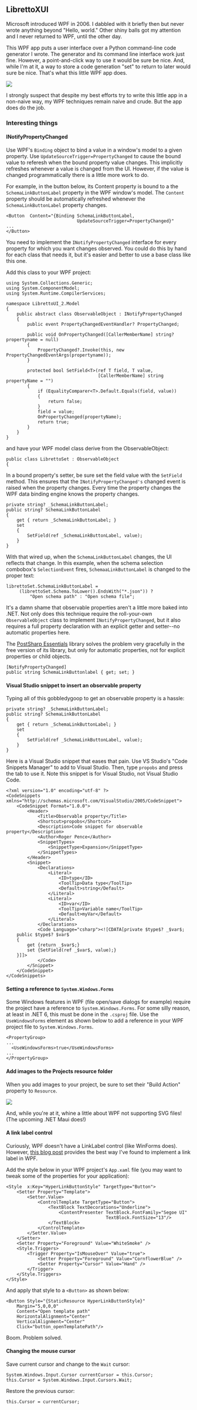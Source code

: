 
## LibrettoXUI

Microsoft introduced WPF in 2006. I dabbled with it briefly then but never wrote anything beyond "Hello, world." Other shiny balls got my attention and I never returned to WPF, until the other day. 

This WPF app puts a user interface over a Python command-line code generator I wrote. The generator and its command line interface work just fine. However, a point-and-click way to use it would be sure be nice. And, while I'm at it, a way to store a code generation "set" to return to later would sure be nice. That's what this little WPF app does. 

![](https://rogerpence.dev/wp-content/uploads/2022/03/LibrettoUI-2_cpsO6sRCjY.png)

I strongly suspect that despite my best efforts try to write this little app in a non-naive way, my WPF techniques remain naive and crude. But the app does do the job. 

### Interesting things 

#### INotifyPropertyChanged

Use WPF's `Binding` object to bind a value in a window's model to a given property. Use `UpdateSourceTrigger=PropertyChanged` to cause the bound value to referesh when the bound property value changes. This implicitly refreshes whenever a value is changed from the UI. However, if the value is changed programmatically there is a little more work to do. 

For example, in the button below, its Content property is bound to a the `SchemaLinkButtonLabel` property in the WPF window's model. The `Content` property should be automatically refreshed whenever the `SchemaLinkButtonLabel` property changes.

```
<Button  Content="{Binding SchemaLinkButtonLabel,
                           UpdateSourceTrigger=PropertyChanged}" 
...
</Button>                           
```

You need to implement the `INotifyPropertyChanged` interface for every property for which you want changes observed. You could do this by hand for each class that needs it, but it's easier and better to use a base class like this one. 

Add this class to your WPF project:

```
using System.Collections.Generic;
using System.ComponentModel;
using System.Runtime.CompilerServices;

namespace LibrettoUI_2.Model
{
    public abstract class ObservableObject : INotifyPropertyChanged
    {
        public event PropertyChangedEventHandler? PropertyChanged;

        public void OnPropertyChanged([CallerMemberName] string? propertyname = null)
        {
            PropertyChanged?.Invoke(this, new PropertyChangedEventArgs(propertyname));
        }

        protected bool SetField<T>(ref T field, T value, 
                                   [CallerMemberName] string propertyName = "")
        {
            if (EqualityComparer<T>.Default.Equals(field, value))
            {
                return false;
            }
            field = value;
            OnPropertyChanged(propertyName);
            return true;
        }
    }
}
```
and have your WPF model class derive from the ObservableObject: 

```
public class LibrettoSet : ObservableObject 
{
```

In a bound property's setter, be sure set the field value with the `SetField` method. This ensures that the `INotifyPropertyChanged's` changed event is raised when the property changes. Every time the property changes the WPF data binding engine knows the property changes. 

```
private string? _SchemaLinkButtonLabel;
public string? SchemaLinkButtonLabel
{
    get { return _SchemaLinkButtonLabel; }
    set
    {
        SetField(ref _SchemaLinkButtonLabel, value);
    }
}
```

With that wired up, when the `SchemaLinkButtonLabel` changes, the UI reflects that change. In this example, when the schema selection combobox's `SelectionEvent` fires, `SchemaaLinkButtonLabel` is changed to the proper text:

```
librettoSet.SchemaLinkButtonLabel = 
     (librettoSet.Schema.ToLower().EndsWith("*.json")) ? 
         "Open schema path" : "Open schema file";
```

It's a damn shame that observable properties aren't a little more baked into .NET. Not only does this technique require the roll-your-own `ObservableObject` class to implement `INotifyPropertyChanged`, but it also requires a full property declaration with an explicit getter and setter--no automatic properties here. 

The [PostSharp Essentials](https://www.postsharp.net/essentials) library solves the problem very gracefully in the free version of its library, but only for automatic properties, not for explicit properties or child objects. 

```
[NotifyPropertyChanged]
public string SchemaLinkButtonlabel { get; set; }
```

#### Visual Studio snippet to insert an observable property

Typing all of this gobbledygoop to get an observable property is a hassle:

```
private string? _SchemaLinkButtonLabel;
public string? SchemaLinkButtonLabel
{
    get { return _SchemaLinkButtonLabel; }
    set
    {
        SetField(ref _SchemaLinkButtonLabel, value);
    }
}
```

Here is a Visual Studio snippet that eases that pain. Use VS Studio's "Code Snippets Manager" to add to Visual Studio. Then, type `propobs` and press the tab to use it. Note this snippet is for Visual Studio, not Visual Studio Code.

```
<?xml version="1.0" encoding="utf-8" ?>
<CodeSnippets  xmlns="http://schemas.microsoft.com/VisualStudio/2005/CodeSnippet">
    <CodeSnippet Format="1.0.0">
        <Header>
            <Title>Observable property</Title>
            <Shortcut>propobs</Shortcut>
            <Description>Code snippet for observable property</Description>
            <Author>Roger Pence</Author>
            <SnippetTypes>
                <SnippetType>Expansion</SnippetType>
            </SnippetTypes>
        </Header>
        <Snippet>
            <Declarations>
                <Literal>
                    <ID>type</ID>
                    <ToolTip>Data type</ToolTip>     
                    <Default>string</Default>                    
                </Literal>
                <Literal>
                    <ID>var</ID>
                    <ToolTip>Variable name</ToolTip>                
                    <Default>myVar</Default>
                </Literal>
            </Declarations>
            <Code Language="csharp"><![CDATA[private $type$? _$var$;
    public $type$? $var$
    {
        get {return _$var$;}            
        set {SetField(ref _$var$, value);}        
    }]]>
            </Code>
        </Snippet>
    </CodeSnippet>
</CodeSnippets>
```

#### Setting a reference to `System.Windows.Forms`

Some Windows features in WPF (file open/save dialogs for example) require the project have a reference to `System.Windows.Forms`. For some silly reason, at least in .NET 6, this must be done in the `.csproj` file. Use the `UseWindowsForms` element as shown below to add a reference in your WPF project file to `System.Windows.Forms`.

```
<PropertyGroup>
...
  <UseWindowsForms>true</UseWindowsForms>
...  
</PropertyGroup>
```

#### Add images to the Projects resource folder

When you add images to your project, be sure to set their "Build Action" property to `Resource`.

![](https://rogerpence.dev/wp-content/uploads/2022/03/BmTGIdPz3U.png)

And, while you're at it, whine a little about WPF not supporting SVG files! (The upcoming .NET Maui does!)

#### A link label control

Curiously, WPF doesn't have a LinkLabel control (like WinForms does). However, [this blog post](https://akashsoni7.blogspot.com/2012/11/wpf-hyperlink-button-using-style-and.html) provides the best way I've found to implement a link label in WPF. 

Add the style below in your WPF project's `App.xaml` file (you may want to tweak some of the properties for your application):

```
<Style  x:Key="HyperLinkButtonStyle" TargetType="Button">
    <Setter Property="Template">
        <Setter.Value>
            <ControlTemplate TargetType="Button">
                <TextBlock TextDecorations="Underline">
                    <ContentPresenter TextBlock.FontFamily="Segoe UI"
                                      TextBlock.FontSize="13"/>
                </TextBlock>
            </ControlTemplate>
        </Setter.Value>
    </Setter>
    <Setter Property="Foreground" Value="WhiteSmoke" />
    <Style.Triggers>
        <Trigger Property="IsMouseOver" Value="true">
            <Setter Property="Foreground" Value="CornflowerBlue" />
            <Setter Property="Cursor" Value="Hand" />
        </Trigger>
    </Style.Triggers>
</Style>
```

And apply that style to a `<Button>` as shown below: 

```
<Button Style="{StaticResource HyperLinkButtonStyle}" 
    Margin="5,0,0,0"
    Content="Open template path" 
    HorizontalAlignment="Center" 
    VerticalAlignment="Center" 
    Click="button_openTemplatePath"/>
```    
Boom. Problem solved. 

#### Changing the mouse cursor

Save current cursor and change to the `Wait` cursor:

```
System.Windows.Input.Cursor currentCursor = this.Cursor;
this.Cursor = System.Windows.Input.Cursors.Wait;
```

Restore the previous cursor:
```
this.Cursor = currentCursor;
```
